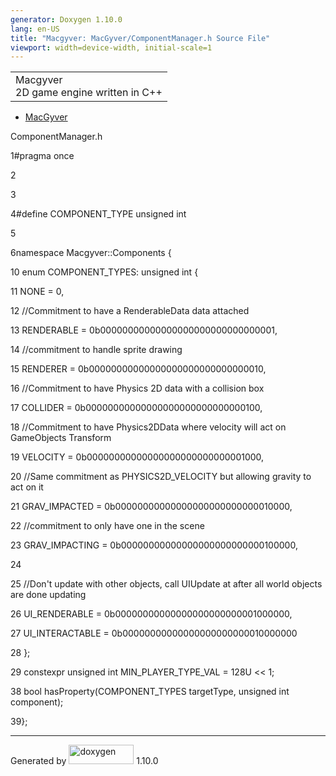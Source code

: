 ```yaml
---
generator: Doxygen 1.10.0
lang: en-US
title: "Macgyver: MacGyver/ComponentManager.h Source File"
viewport: width=device-width, initial-scale=1
---
```


<div id="top">

<div id="titlearea">

<table data-cellspacing="0" data-cellpadding="0">
<colgroup>
<col style="width: 100%" />
</colgroup>
<tbody>
<tr id="projectrow" class="odd">
<td id="projectalign"><div id="projectname">
Macgyver
</div>
<div id="projectbrief">
2D game engine written in C++
</div></td>
</tr>
</tbody>
</table>

</div>

<div id="main-nav">

</div>

<div id="nav-path" class="navpath">

- <a href="dir_e610925873bfe0bf19b07ca2b4f6d40b.html"
  class="el">MacGyver</a>

</div>

</div>

<div class="header">

<div class="headertitle">

<div class="title">

ComponentManager.h

</div>

</div>

</div>

<div class="contents">

<div class="fragment">

<div class="line">

<span id="l00001"></span><span class="lineno">
1</span><span class="preprocessor">\#pragma once</span>

</div>

<div class="line">

<span id="l00002"></span><span class="lineno"> 2</span>

</div>

<div class="line">

<span id="l00003"></span><span class="lineno"> 3</span>

</div>

<div class="line">

<span id="l00004"></span><span class="lineno">
4</span><span class="preprocessor">\#define COMPONENT_TYPE unsigned
int</span>

</div>

<div class="line">

<span id="l00005"></span><span class="lineno"> 5</span>

</div>

<div class="line">

<span id="l00006"></span><span class="lineno">
6</span><span class="keyword">namespace </span>Macgyver::Components {

</div>

<div class="line">

<span id="l00010"></span><span class="lineno"> 10</span>
<span class="keyword">enum</span> COMPONENT_TYPES:
<span class="keywordtype">unsigned</span>
<span class="keywordtype">int</span> {

</div>

<div class="line">

<span id="l00011"></span><span class="lineno"> 11</span> NONE = 0,

</div>

<div class="line">

<span id="l00012"></span><span class="lineno"> 12</span>
<span class="comment">//Commitment to have a RenderableData data
attached</span>

</div>

<div class="line">

<span id="l00013"></span><span class="lineno"> 13</span> RENDERABLE =
0b00000000000000000000000000000001,

</div>

<div class="line">

<span id="l00014"></span><span class="lineno"> 14</span>
<span class="comment">//commitment to handle sprite drawing</span>

</div>

<div class="line">

<span id="l00015"></span><span class="lineno"> 15</span> RENDERER =
0b00000000000000000000000000000010,

</div>

<div class="line">

<span id="l00016"></span><span class="lineno"> 16</span>
<span class="comment">//Commitment to have Physics 2D data with a
collision box</span>

</div>

<div class="line">

<span id="l00017"></span><span class="lineno"> 17</span> COLLIDER =
0b00000000000000000000000000000100,

</div>

<div class="line">

<span id="l00018"></span><span class="lineno"> 18</span>
<span class="comment">//Commitment to have Physics2DData where velocity
will act on GameObjects Transform</span>

</div>

<div class="line">

<span id="l00019"></span><span class="lineno"> 19</span> VELOCITY =
0b00000000000000000000000000001000,

</div>

<div class="line">

<span id="l00020"></span><span class="lineno"> 20</span>
<span class="comment">//Same commitment as PHYSICS2D_VELOCITY but
allowing gravity to act on it</span>

</div>

<div class="line">

<span id="l00021"></span><span class="lineno"> 21</span> GRAV_IMPACTED =
0b00000000000000000000000000010000,

</div>

<div class="line">

<span id="l00022"></span><span class="lineno"> 22</span>
<span class="comment">//commitment to only have one in the scene</span>

</div>

<div class="line">

<span id="l00023"></span><span class="lineno"> 23</span> GRAV_IMPACTING
= 0b00000000000000000000000000100000,

</div>

<div class="line">

<span id="l00024"></span><span class="lineno"> 24</span>

</div>

<div class="line">

<span id="l00025"></span><span class="lineno"> 25</span>
<span class="comment">//Don't update with other objects, call UIUpdate
at after all world objects are done updating</span>

</div>

<div class="line">

<span id="l00026"></span><span class="lineno"> 26</span> UI_RENDERABLE =
0b00000000000000000000000001000000,

</div>

<div class="line">

<span id="l00027"></span><span class="lineno"> 27</span> UI_INTERACTABLE
= 0b00000000000000000000000010000000

</div>

<div class="line">

<span id="l00028"></span><span class="lineno"> 28</span> };

</div>

<div class="line">

<span id="l00029"></span><span class="lineno"> 29</span>
<span class="keyword">constexpr</span>
<span class="keywordtype">unsigned</span>
<span class="keywordtype">int</span> MIN_PLAYER_TYPE_VAL = 128U \<\< 1;

</div>

<div class="line">

<span id="l00038"></span><span class="lineno"> 38</span>
<span class="keywordtype">bool</span> hasProperty(COMPONENT_TYPES
targetType, <span class="keywordtype">unsigned</span>
<span class="keywordtype">int</span> component);

</div>

<div class="line">

<span id="l00039"></span><span class="lineno"> 39</span>};

</div>

</div>

</div>

------------------------------------------------------------------------

<span class="small">Generated
by [<img src="doxygen.svg" class="footer" width="104" height="31"
alt="doxygen" />](https://www.doxygen.org/index.html) 1.10.0</span>
